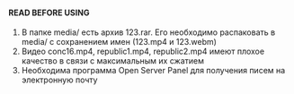 #### READ BEFORE USING
1) В папке media/ есть архив 123.rar. Его необходимо распаковать в media/ с сохранением имен (123.mp4 и 123.webm)
2) Видео conc16.mp4, republic1.mp4, republic2.mp4 имеют плохое качество в связи с максимальным их сжатием
3) Необходима программа Open Server Panel для получения писем на электронную почту
